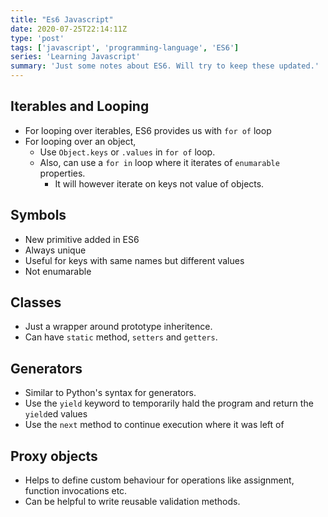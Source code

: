 ```yaml
---
title: "Es6 Javascript"
date: 2020-07-25T22:14:11Z
type: 'post'
tags: ['javascript', 'programming-language', 'ES6']
series: 'Learning Javascript'
summary: 'Just some notes about ES6. Will try to keep these updated.'
---
```


## Iterables and Looping

- For looping over iterables, ES6 provides us with `for of` loop
- For looping over an object, 
    - Use `Object.keys` or `.values` in `for of` loop.
    - Also, can use a `for in` loop where it iterates of `enumarable` properties.
        - It will however iterate on keys not value of objects.

 
## Symbols
- New primitive added in ES6
- Always unique
- Useful for keys with same names but different values
- Not enumarable

## Classes
- Just a wrapper around prototype inheritence.
- Can have `static` method, `setters` and `getters`.

## Generators
- Similar to Python's syntax for generators.
- Use the `yield` keyword to temporarily hald the program and return the `yield`ed values
- Use the `next` method to continue execution where it was left of

## Proxy objects
- Helps to define custom behaviour for operations like assignment, function invocations etc.
- Can be helpful to write reusable validation methods.

